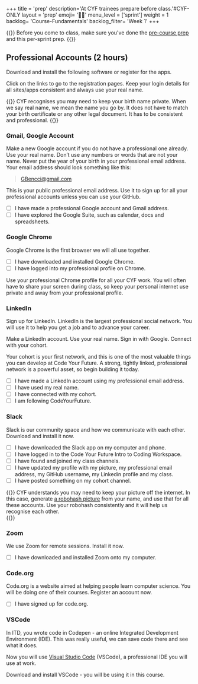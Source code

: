 +++
title = 'prep'
description='At CYF trainees prepare before class.'#CYF-ONLY
layout = 'prep'
emoji= '🧑🏿‍'
menu_level = ['sprint']
weight = 1
backlog= 'Course-Fundamentals'
backlog_filter= 'Week 1'
+++

{{<note type="warning" title="Important">}}
Before you come to class, make sure you've done the [pre-course prep](../../../prep/) and this per-sprint prep.
{{</note>}}

## Professional Accounts (2 hours)

Download and install the following software or register for the apps.

Click on the links to go to the registration pages. Keep your login details for all sites/apps consistent and always use your real name.

{{<note type="info" title="Real Name" >}}
CYF recognises you may need to keep your birth name private. When we say real name, we mean the name you go by. It does not have to match your birth certificate or any other legal document. It has to be consistent and professional.
{{</note>}}

### Gmail, Google Account

Make a new Google account if you do not have a professional one already. Use your real name. Don’t use any numbers or words that are not your name. Never put the year of your birth in your professional email address. Your email address should look something like this:

> GBencci@gmail.com

This is your public professional email address. Use it to sign up for all your professional accounts unless you can use your GitHub.

- [ ] I have made a professional Google account and Gmail address.
- [ ] I have explored the Google Suite, such as calendar, docs and spreadsheets.

### Google Chrome

Google Chrome is the first browser we will all use together.

- [ ] I have downloaded and installed Google Chrome.
- [ ] I have logged into my professional profile on Chrome.
<!-- CYF-ONLY -->
Use your professional Chrome profile for all your CYF work. You will often have to share your screen during class, so keep your personal internet use private and away from your professional profile.<!-- END-CYF-ONLY -->

### LinkedIn

Sign up for LinkedIn. LinkedIn is the largest professional social network. You will use it to help you get a job and to advance your career.

Make a LinkedIn account. Use your real name. Sign in with Google. Connect with your cohort.
<!-- CYF-ONLY -->
Your cohort is your first network, and this is one of the most valuable things you can develop at Code Your Future. A strong, tightly linked, professional network is a powerful asset, so begin building it today.<!-- END-CYF-ONLY -->
<!-- CYF-ONLY -->
- [ ] I have made a LinkedIn account using my professional email address.
- [ ] I have used my real name.
- [ ] I have connected with my cohort.
- [ ] I am following CodeYourFuture.
<!-- END-CYF-ONLY -->
### Slack

Slack is our community space and how we communicate with each other. Download and install it now.

- [ ] I have downloaded the Slack app on my computer and phone.
- [ ] I have logged in to the Code Your Future Intro to Coding Workspace.
- [ ] I have found and joined my class channels.
- [ ] I have updated my profile with my picture, my professional email address, my GitHub username, my Linkedin profile and my class.
- [ ] I have posted something on my cohort channel.

<!-- CYF-ONLY -->
{{<note type="tip" title="Robohash" >}}
CYF understands you may need to keep your picture off the internet. In this case, generate [a robohash picture](https://robohash.org/) from your name, and use that for all these accounts. Use your robohash consistently and it will help us recognise each other.  
{{</note>}}<!-- END-CYF-ONLY -->

### Zoom

We use Zoom for remote sessions. Install it now.

- [ ] I have downloaded and installed Zoom onto my computer.

### Code.org

Code.org is a website aimed at helping people learn computer science. You will be doing one of their courses. Register an account now.

- [ ] I have signed up for code.org.

### VSCode

In ITD, you wrote code in Codepen - an online Integrated Development Environment (IDE). This was really useful, we can save code there and see what it does.

Now you will use [Visual Studio Code](https://code.visualstudio.com/) (VSCode), a professional IDE you will use at work.

Download and install VSCode - you will be using it in this course.
